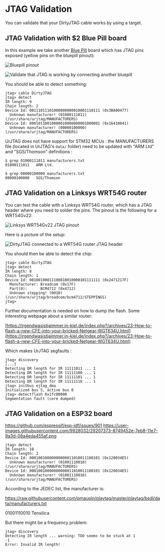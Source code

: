 # JTAG Validation

You can validate that your DirtyJTAG cable works by using a target.

## JTAG Validation with $2 Blue Pill board

In this example we take another [Blue Pill](http://wiki.stm32duino.com/index.php?title=Blue_Pill) board which has JTAG pins exposed (yellow pins on the bluepill pinout):

![Bluepill pinout](img/bluepill-pinout.gif)

![Validate that JTAG is working by connecting another bluepill](img/bluepill-flash-another-bluepill-with-jtag.jpg)

You should be able to detect something:

```
jtag> cable DirtyJTAG
jtag> detect
IR length: 9
Chain length: 2
Device Id: 00111011101000000000010001110111 (0x3BA00477)
  Unknown manufacturer! (01000111011) (/usr/share/urjtag/MANUFACTURERS)
Device Id: 00010110010000010000000001000001 (0x16410041)
  Unknown manufacturer! (00000100000) (/usr/share/urjtag/MANUFACTURERS)
```

UrJTAG does not have support for STM32 MCUs : the MANUFACTURERS file (located in UrJTAG's `data/` folder) need to be updated with "ARM Ltd" and "SGS/Thomson" definitions :

```
$ grep 01000111011 manufacturers.txt
01000111011   ARM Ltd.

$ grep 00000100000 manufacturers.txt
00000100000   SGS/Thomson
```

## JTAG Validation on a Linksys WRT54G router

You can test the cable with a Linksys WRT54G router, which has a JTAG header where you need to solder the pins. The pinout is the following for a WRT54Gv22:

![Linksys WRT54Gv22 JTAG pinout](img/wrt54g-jtag-pinout.png)

Here is a picture of the setup:

![DirtyJTAG connected to a WRT54G router JTAG header](img/bluepill-wrt54g-jtag.jpg)

You should then be able to detect the chip:

```
jtag> cable DirtyJTAG
jtag> detect
IR length: 8
Chain length: 1
Device Id: 00100100011100010010000101111111 (0x2471217F)
  Manufacturer: Broadcom (0x17F)
  Part(0):      BCM4712 (0x4712)
  Unknown stepping! (0010) (/usr/share/urjtag/broadcom/bcm4712/STEPPINGS)
jtag>
```

Further documentation is needed on how to dump the flash. Some interesting webpage about a similar router:

[https://irgendwasistjaimmer.in-kiel.de/index.php?/archives/23-How-to-flash-a-new-CFE-into-your-bricked-Netgear-WGT634U.html](https://irgendwasistjaimmer.in-kiel.de/index.php?/archives/23-How-to-flash-a-new-CFE-into-your-bricked-Netgear-WGT634U.html)

Which makes UrJTAG segfaults :

```
jtag> discovery
[...]
Detecting DR length for IR 11111011 ... 1
Detecting DR length for IR 11111100 ... 1
Detecting DR length for IR 11111101 ... 1
Detecting DR length for IR 11111110 ... 1
jtag> initbus ejtag_dma
Initialized bus 5, active bus 0
jtag> detectflash 0x1fc00000
Segmentation fault (core dumped)
```

## JTAG Validation on a ESP32 board

https://github.com/espressif/esp-idf/issues/901
https://user-images.githubusercontent.com/9928032/29207373-8749452e-7eb8-11e7-9a3d-08a4eda455af.png

```
jtag> detect
IR length: 10
Chain length: 2
Device Id: 00010010000000000011010011100101 (0x120034E5)
  Unknown manufacturer! (01001110010) (/usr/share/urjtag/MANUFACTURERS)
Device Id: 00010010000000000011010011100101 (0x120034E5)
  Unknown manufacturer! (01001110010) (/usr/share/urjtag/MANUFACTURERS)
```

According to the JEDEC list, the manufacturer is:

https://raw.githubusercontent.com/pmaupin/playtag/master/playtag/bsdl/data/manufacturers.txt

01001110010   Tensilica

But there might be a frequency problem:

```
jtag> discovery
Detecting IR length ... warning: TDO seems to be stuck at 1
-1
Error: Invalid IR length!
```
